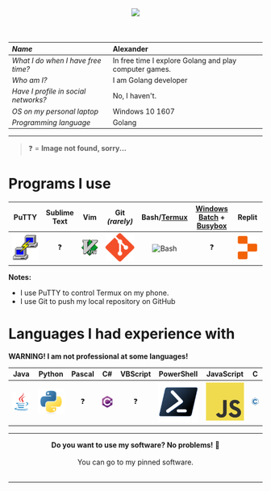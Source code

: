 <DIV ALIGN="CENTER"><IMAGE SRC="https://github.com/LazataknesSoftware/LazataknesSoftware/blob/main/logo.png" /></DIV><BR><BR>

|_Name_|Alexander|
|:-|:-|
|_What I do when I have free time?_|In free time I explore Golang and play computer games.|
|_Who am I?_|I am Golang developer|
|_Have I profile in social networks?_|No, I haven't.|
|_OS on my personal laptop_|Windows 10 1607|
|_Programming language_|Golang|

---

> ❓ = **Image not found, sorry...**

# Programs I use
|PuTTY|Sublime Text|Vim|Git _(rarely)_|Bash/[Termux](https://github.com/termux/termux-app)|[Windows Batch](https://en.wikipedia.org/wiki/Batch_file) + [Busybox](https://en.wikipedia.org/wiki/BusyBox)|Replit|
|:-:|:-:|:-:|:-:|:-:|:-:|:-:|
|![PuTTY](https://github.com/devicons/devicon/blob/master/icons/putty/putty-original.svg)|❓|![Vim](https://github.com/devicons/devicon/blob/master/icons/vim/vim-original.svg)|![Git](https://github.com/devicons/devicon/blob/master/icons/git/git-original.svg)|![Bash](https://github.com/devicons/devicon/blob/master/icons/bash/bash-original.svg")|❓|![Replit](https://github.com/devicons/devicon/blob/master/icons/replit/replit-original.svg)

__Notes:__
* I use PuTTY to control Termux on my phone.
* I use Git to push my local repository on GitHub

# Languages I had experience with 

**WARNING! I am not professional at some languages!**

|Java|Python|Pascal|C#|VBScript|PowerShell|JavaScript|C
|:----:|:------:|:------:|--|:--------:|:-:|:-:|:-:
|![Java](https://github.com/devicons/devicon/blob/master/icons/java/java-original.svg)|![Python](https://github.com/devicons/devicon/blob/master/icons/python/python-original.svg)|❓|![C#](https://github.com/devicons/devicon/blob/master/icons/csharp/csharp-original.svg)|❓|![PowerShell](https://github.com/devicons/devicon/blob/master/icons/powershell/powershell-original.svg)|![JavaScript](https://github.com/devicons/devicon/blob/master/icons/javascript/javascript-original.svg)|![C](https://github.com/devicons/devicon/blob/master/icons/c/c-line.svg)


---

<div align="center">
 <b>Do you want to use my software? No problems!</b> 🙂 <BR><BR>
 <span>You can go to my pinned software.</span><BR><BR>
</div>

---
